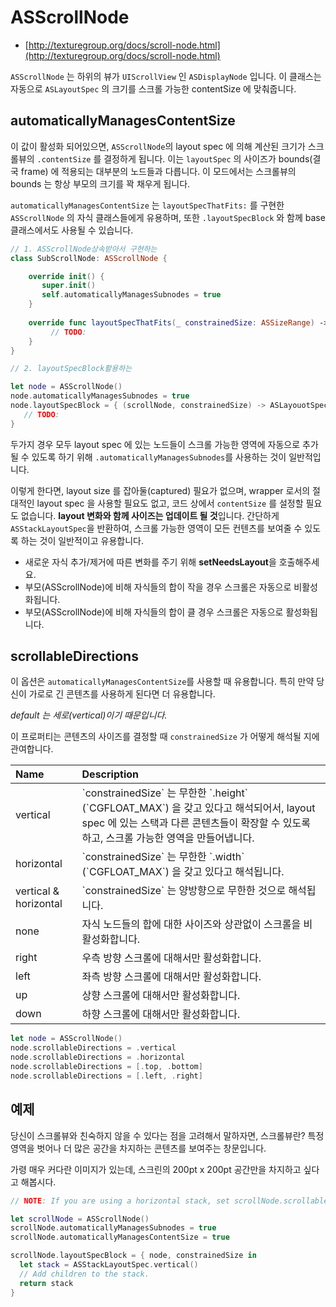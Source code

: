 # ASScrollNode

* [http://texturegroup.org/docs/scroll-node.html](http://texturegroup.org/docs/scroll-node.html)

`ASScrollNode` 는 하위의 뷰가 `UIScrollView` 인 `ASDisplayNode` 입니다. 이 클래스는 자동으로 `ASLayoutSpec` 의 크기를 스크롤 가능한 contentSize 에 맞춰줍니다.

## automaticallyManagesContentSize

이 값이 활성화 되어있으면, `ASScrollNode`의 layout spec 에 의해 계산된 크기가 스크롤뷰의 `.contentSize` 를 결정하게 됩니다. 이는 `layoutSpec` 의 사이즈가 bounds\(결국 frame\) 에 적용되는 대부분의 노드들과 다릅니다. 이 모드에서는 스크롤뷰의 bounds 는 항상 부모의 크기를 꽉 채우게 됩니다.

`automaticallyManagesContentSize` 는 `layoutSpecThatFits:` 를 구현한 `ASScrollNode` 의 자식 클래스들에게 유용하며, 또한 `.layoutSpecBlock` 와 함께 base 클래스에서도 사용될 수 있습니다.

```swift
// 1. ASScrollNode상속받아서 구현하는 
class SubScrollNode: ASScrollNode {

    override init() {
       super.init()
       self.automaticallyManagesSubnodes = true
    }
    
    override func layoutSpecThatFits(_ constrainedSize: ASSizeRange) -> ASLayoutSpec {
         // TODO:     
    }
}

// 2. layoutSpecBlock활용하는 

let node = ASScrollNode()
node.automaticallyManagesSubnodes = true
node.layoutSpecBlock = { (scrollNode, constrainedSize) -> ASLayouotSpec in 
   // TODO:
}

```

두가지 경우 모두 layout spec 에 있는 노드들이 스크롤 가능한 영역에 자동으로 추가될 수 있도록 하기 위해 `.automaticallyManagesSubnodes`를 사용하는 것이 일반적입니다.

이렇게 한다면, layout size 를 잡아둘\(captured\) 필요가 없으며, wrapper 로서의 절대적인 layout spec 을 사용할 필요도 없고, 코드 상에서 `contentSize` 를 설정할 필요도 없습니다. **layout 변화와 함께 사이즈는 업데이트 될 것**입니다. 간단하게 `ASStackLayoutSpec`을 반환하여, 스크롤 가능한 영역이 모든 컨텐츠를 보여줄 수 있도록 하는 것이 일반적이고 유용합니다.

* 새로운 자식 추가/제거에 따른 변화를 주기 위해 **setNeedsLayout**을 호출해주세요. 
* 부모\(ASScrollNode\)에 비해 자식들의 합이 작을 경우 스크롤은 자동으로 비활성화됩니다. 
* 부모\(ASScrollNode\)에 비해 자식들의 합이 클 경우 스크롤은 자동으로 활성화됩니다. 

## scrollableDirections

이 옵션은 `automaticallyManagesContentSize`를 사용할 때 유용합니다. 특히 만약 당신이 가로로 긴 콘텐츠를 사용하게 된다면 더 유용합니다. 

_default 는 세로\(vertical\)이기 때문입니다._

이 프로퍼티는 콘텐츠의 사이즈를 결정할 때 `constrainedSize` 가 어떻게 해석될 지에 관여합니다.

| **Name** | Description |
| :--- | :--- |
| vertical | \`constrainedSize\` 는 무한한 \`.height\` \(\`CGFLOAT\_MAX\`\) 을 갖고 있다고 해석되어서, layout spec 에 있는 스택과 다른 콘텐츠들이 확장할 수 있도록 하고, 스크롤 가능한 영역을 만들어냅니다. |
| horizontal | \`constrainedSize\` 는 무한한 \`.width\` \(\`CGFLOAT\_MAX\`\) 을 갖고 있다고 해석됩니다. |
| vertical & horizontal | \`constrainedSize\` 는 양방향으로 무한한 것으로 해석됩니다. |
| none | 자식 노드들의 합에 대한 사이즈와 상관없이 스크롤을 비활성화합니다.  |
| right | 우측 방향 스크롤에 대해서만 활성화합니다. |
| left | 좌측 방향 스크롤에 대해서만 활성화합니다. |
| up | 상향 스크롤에 대해서만 활성화합니다. |
| down | 하향 스크롤에 대해서만 활성화합니다.  |

```swift
let node = ASScrollNode()
node.scrollableDirections = .vertical
node.scrollableDirections = .horizontal
node.scrollableDirections = [.top, .bottom]
node.scrollableDirections = [.left, .right]
```

## 예제

당신이 스크롤뷰와 친숙하지 않을 수 있다는 점을 고려해서 말하자면, 스크롤뷰란? 특정 영역을 벗어나 더 많은 공간을 차지하는 콘텐츠를 보여주는 창문입니다.

가령 매우 커다란 이미지가 있는데, 스크린의 200pt x 200pt 공간만을 차지하고 싶다고 해봅시다.

```swift
// NOTE: If you are using a horizontal stack, set scrollNode.scrollableDirections.

let scrollNode = ASScrollNode()
scrollNode.automaticallyManagesSubnodes = true
scrollNode.automaticallyManagesContentSize = true

scrollNode.layoutSpecBlock = { node, constrainedSize in
  let stack = ASStackLayoutSpec.vertical()
  // Add children to the stack.
  return stack
}
```

